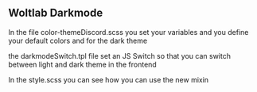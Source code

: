 ## Woltlab Darkmode

In the file color-themeDiscord.scss you set your variables and you define your default colors and for the dark theme

the darkmodeSwitch.tpl file set an JS Switch so that you can switch between light and dark theme in the frontend

In the style.scss you can see how you can use the new mixin